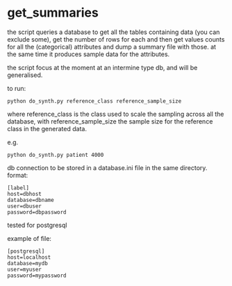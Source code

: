 # get_summaries

the script queries a database to get all the tables containing data (you can exclude some), get the number of rows for each and then get values counts for all the (categorical) attributes and dump a summary file with those.
at the same time it produces sample data for the attributes. 

the script focus at the moment at an intermine type db, and will be generalised.

to run:

``
python do_synth.py reference_class reference_sample_size
``

where reference_class is the class used to scale the sampling across all the database, with reference_sample_size the sample size for the reference class in the generated data.

e.g.

``
python do_synth.py patient 4000
``



db connection to be stored in a database.ini file in the same directory.
format:

```
[label]
host=dbhost
database=dbname
user=dbuser
password=dbpassword
```
tested for postgresql

example of file:
```
[postgresql]
host=localhost
database=mydb
user=myuser
password=mypassword
```
